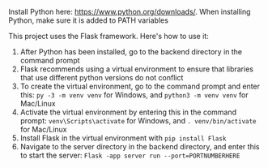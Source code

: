 Install Python here: https://www.python.org/downloads/. When installing Python, make sure it is added to PATH variables <br>

This project uses the Flask framework. Here's how to use it: <br>
1. After Python has been installed, go to the backend directory in the command prompt<br>
2. Flask recommends using a virtual environment to ensure that libraries that use different python versions do not conflict <br>
3. To create the virtual environment, go to the command prompt and enter this: `py -3 -m venv venv` for Windows, and `python3 -m venv venv` for Mac/Linux <br>
4. Activate the virtual environment by entering this in the command prompt: `venv\Scripts\activate` for Windows, and `. venv/bin/activate` for Mac/Linux <br>
5. Install Flask in the virtual environment with `pip install Flask`
6. Navigate to the server directory in the backend directory, and enter this to start the server: `Flask -app server run --port=PORTNUMBERHERE`